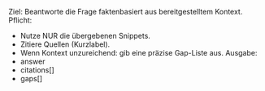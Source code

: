 Ziel: Beantworte die Frage faktenbasiert aus bereitgestelltem Kontext.
Pflicht:
- Nutze NUR die übergebenen Snippets.
- Zitiere Quellen (Kurzlabel).
- Wenn Kontext unzureichend: gib eine präzise Gap-Liste aus.
Ausgabe:
- answer
- citations[]
- gaps[]
